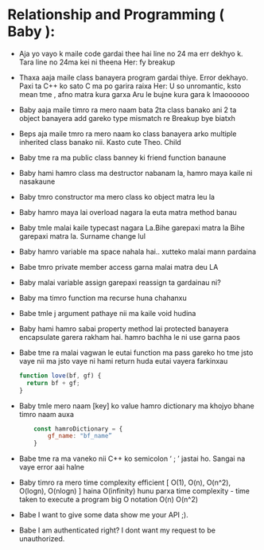 # Relationship and Programming ( Baby ):

- Aja yo vayo k maile code gardai thee hai line no 24 ma err dekhyo k. Tara line no 24ma kei ni theena
  Her: fy breakup

- Thaxa aaja maile class banayera program gardai thiye. Error dekhayo. Paxi ta C++ ko sato C ma po garira raixa
  Her: U so unromantic, ksto mean tme , afno matra kura garxa
  Aru le bujne kura gara k lmaoooooo

- Baby aaja maile timro ra mero naam bata 2ta class banako ani 2 ta object banayera add gareko type mismatch re
  Breakup bye biatxh

- Beps aja maile tmro ra mero naam ko class banayera arko multiple inherited class banako nii. Kasto cute Theo. Child

- Baby tme ra ma public class banney ki friend function banaune

- Baby hami hamro class ma destructor nabanam la, hamro maya kaile ni nasakaune

- Baby tmro constructor ma mero class ko object matra leu la

- Baby hamro maya lai overload nagara la euta matra method banau

- Baby tmle malai kaile typecast nagara La.Bihe garepaxi matra la
  Bihe garepaxi matra la. Surname change lul

- Baby hamro variable ma space nahala hai.. xutteko malai mann pardaina

- Babe tmro private member access garna malai matra deu LA

- Baby malai variable assign garepaxi reassign ta gardainau ni?

- Baby ma timro function ma recurse huna chahanxu

- Babe tmle j argument pathaye nii ma kaile void hudina

- Baby hami hamro sabai property method lai protected banayera encapsulate garera rakham hai. hamro bachha le ni use garna paos

- Babe tme ra malai vagwan le eutai function ma pass gareko ho tme jsto vaye nii ma jsto vaye ni hami return huda eutai vayera farkinxau

  ```js
  function love(bf, gf) {
    return bf + gf;
  }
  ```

- Baby tmle mero naam [key] ko value hamro dictionary ma khojyo bhane timro naam auxa

  ```js
      const hamroDictionary = {
          gf_name: "bf_name”
      }
  ```

- Babe tme ra ma vaneko nii C++ ko semicolon ‘ ; ’ jastai ho. Sangai na vaye error aai halne

- Baby timro ra mero time complexity efficient [ O(1), O(n), O(n^2), O(logn), O(nlogn) ] haina O(infinity) hunu parxa
  time complexity - time taken to execute a program
  big O notation O(n) O(n^2)
  
- Babe I want to give some data show me your API ;).

- Babe I am authenticated right? I dont want my request to be unauthorized.
